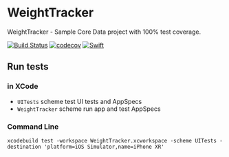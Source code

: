 # WeightTracker
WeightTracker - Sample Core Data project with 100% test coverage.

[![Build Status](https://travis-ci.org/paulz/WeightTracker.svg?branch=master)](https://travis-ci.org/paulz/WeightTracker)
[![codecov](https://codecov.io/gh/paulz/WeightTracker/branch/master/graph/badge.svg)](https://codecov.io/gh/paulz/WeightTracker)
[![Swift][swift-badge]][swift-url]


## Run tests
### in XCode
* `UITests` scheme test UI tests and AppSpecs
* `WeightTracker` scheme run app and test AppSpecs

### Command Line
`xcodebuild test -workspace WeightTracker.xcworkspace -scheme UITests -destination 'platform=iOS Simulator,name=iPhone XR'
`

[swift-badge]: https://img.shields.io/badge/Swift-4.2-orange.svg?style=flat
[swift-url]: https://swift.org

